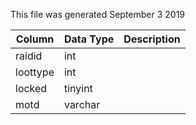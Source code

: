 This file was generated September 3 2019

| Column   | Data Type | Description |
| -------- | --------- | ----------- |
| raidid   | int       |             |
| loottype | int       |             |
| locked   | tinyint   |             |
| motd     | varchar   |             |